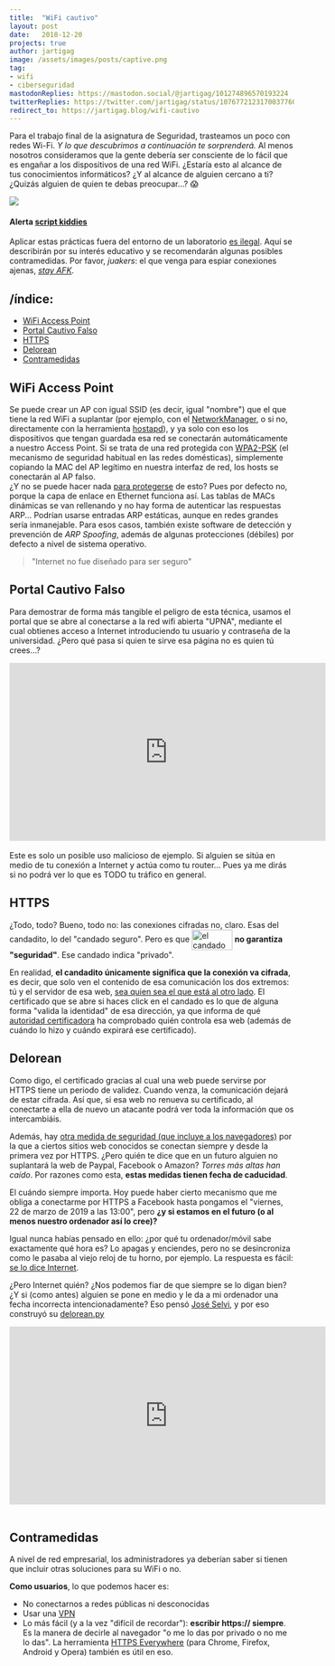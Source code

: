 ```yaml
---
title:  "WiFi cautivo"
layout: post
date:   2018-12-20
projects: true
author: jartigag
image: /assets/images/posts/captive.png
tag:
- wifi
- ciberseguridad
mastodonReplies: https://mastodon.social/@jartigag/101274896570193224
twitterReplies: https://twitter.com/jartigag/status/1076772123170037760
redirect_to: https://jartigag.blog/wifi-cautivo
---
```


Para el trabajo final de la asignatura de Seguridad, trasteamos un poco con redes Wi-Fi. *Y lo que descubrimos a continuación te sorprenderá.*  Al
menos nosotros consideramos que la gente debería ser consciente de lo fácil que es engañar a los dispositivos de una red WiFi. ¿Estaría esto al
alcance de tus conocimientos informáticos? ¿Y al alcance de alguien cercano a ti? ¿Quizás alguien de quien te debas preocupar...? 😱

<a href="https://jartigag.xyz/captive"><img src="{{site.baseurl}}/assets/images/posts/captive.png"></a>

#### Alerta [script kiddies](https://knowyourmeme.com/memes/script-kiddie)

Aplicar estas prácticas fuera del entorno de un laboratorio [es
ilegal](https://foro.elhacker.net/hacking_wireless/mitm_es_legal_en_una_red_publica-t468294.0.html;msg2119271#msg2119271). Aquí se describirán por su
interés educativo y se recomendarán algunas posibles contramedidas. Por favor, *juakers*: el que venga para espiar conexiones ajenas, *[stay
AFK](https://www.keepcalmandposters.com/poster/1941183_keep_calm_and_stay_afk)*.

## /índice:

- [WiFi Access Point](#wifi-access-point)
- [Portal Cautivo Falso](#portal-cautivo-falso)
- [HTTPS](#http)
- [Delorean](#delorean)
- [Contramedidas](#contramedidas)

## WiFi Access Point

Se puede crear un AP con igual SSID (es decir, igual "nombre") que el que tiene la red WiFi a suplantar (por ejemplo, con el
[NetworkManager](https://en.wikipedia.org/wiki/NetworkManager), o si no, directamente con la herramienta [hostapd](https://w1.fi/hostapd/)), y ya
solo con eso los dispositivos que tengan guardada esa red se conectarán automáticamente a nuestro Access Point.  Si se trata de una red protegida con
[WPA2-PSK](https://en.wikipedia.org/wiki/Wi-Fi_Protected_Access) (el mecanismo de seguridad habitual en las redes domésticas), simplemente copiando
la MAC del AP legítimo en nuestra interfaz de red, los hosts se conectarán al AP falso.  
¿Y no se puede hacer nada [para protegerse](https://es.wikipedia.org/wiki/Suplantaci%C3%B3n_de_ARP#Defensas) de esto? Pues por defecto no, porque la
capa de enlace en Ethernet funciona así. Las tablas de MACs dinámicas se van rellenando y no hay forma de autenticar las respuestas ARP... Podrían
usarse entradas ARP estáticas, aunque en redes grandes sería inmanejable. Para esos casos, también existe software de detección y prevención de *ARP
Spoofing*, además de algunas protecciones (débiles) por defecto a nivel de sistema operativo.

> "Internet no fue diseñado para ser seguro"

## Portal Cautivo Falso

Para demostrar de forma más tangible el peligro de esta técnica, usamos el portal que se abre al conectarse a la red wifi abierta "UPNA", mediante el
cual obtienes acceso a Internet introduciendo tu usuario y contraseña de la universidad. ¿Pero qué pasa si quien te sirve esa página no es quien tú
crees...?

<div style="text-align: center">
	<iframe width="560" height="315" src="https://www.youtube-nocookie.com/embed/c8lA9j0KTmY" frameborder="0" allow="accelerometer; autoplay;
  encrypted-media; gyroscope; picture-in-picture" allowfullscreen>
  </iframe>
</div>
<br>
Este es solo un posible uso malicioso de ejemplo. Si alguien se sitúa en medio de tu conexión a Internet y actúa como tu router... Pues ya me dirás
si no podrá ver lo que es TODO tu tráfico en general.

## HTTPS

¿Todo, todo? Bueno, todo no: las conexiones cifradas no, claro. Esas del candadito, lo del "candado seguro". Pero es que
<img src="https://upload.wikimedia.org/wikipedia/commons/e/e5/HTTPS_icon.png" alt="el candado de HTTPS" height="36" width="72" style="vertical-align:
middle;"> **no garantiza "seguridad"**. Ese candado indica "privado".

En realidad, **el candadito únicamente significa que la conexión va cifrada**, es decir, que solo ven el contenido de esa comunicación los dos
extremos: tú y el servidor de esa web, [sea quien sea el que está al otro lado](https://twitter.com/shanselman/status/187572289724887041). El
certificado que se abre si haces click en el candado es lo que de alguna forma "valida la identidad" de esa dirección, ya que informa de qué
[autoridad certificadora](https://es.wikipedia.org/wiki/Autoridad_de_certificaci%C3%B3n) ha comprobado quién controla esa web (además de cuándo lo
hizo y cuándo expirará ese certificado).

## Delorean

Como digo, el certificado gracias al cual una web puede servirse por HTTPS tiene un periodo de validez. Cuando venza, la comunicación dejará de estar
cifrada. Así que, si esa web no renueva su certificado, al conectarte a ella de nuevo un atacante podrá ver toda la información que os intercambiáis.

Además, hay [otra medida de seguridad (que incluye a los
navegadores)](https://es.wikipedia.org/wiki/HTTP_Strict_Transport_Security#Soporte_de_navegadores) por la que a ciertos sitios web conocidos se
conectan siempre y desde la primera vez por HTTPS. ¿Pero quién te dice que en un futuro alguien no suplantará la web de Paypal, Facebook o Amazon?
*Torres más altas han caído*. Por razones como esta, **estas medidas tienen fecha de caducidad**.

El cuándo siempre importa. Hoy puede haber cierto mecanismo que me obliga a conectarme por HTTPS a Facebook hasta pongamos el "viernes, 22 de marzo
de 2019 a las 13:00", pero **¿y si estamos en el futuro (o al menos nuestro ordenador así lo cree)?**

Igual nunca habías pensado en ello: ¿por qué tu ordenador/móvil sabe exactamente qué hora es? Lo apagas y enciendes, pero no se desincroniza como le
pasaba al viejo reloj de tu horno, por ejemplo. La respuesta es fácil: [se lo dice Internet](https://es.wikipedia.org/wiki/Network_Time_Protocol).

¿Pero Internet quién? ¿Nos podemos fiar de que siempre se lo digan bien? ¿Y si (como antes) alguien se pone en medio y le da a mi ordenador una fecha
incorrecta intencionadamente? Eso pensó [José Selvi](http://www.pentester.es/), y por eso construyó su
[delorean.py](https://github.com/PentesterES/Delorean)

<div style="text-align: center">
	<iframe width="560" height="315" src="https://www.youtube-nocookie.com/embed/S3ZgKpmGU0U" frameborder="0" allow="accelerometer; autoplay;
  encrypted-media; gyroscope; picture-in-picture" allowfullscreen>
  </iframe>
</div>
<br>

## Contramedidas

A nivel de red empresarial, los administradores ya deberían saber si tienen que incluir otras soluciones para su WiFi o no.

**Como usuarios**, lo que podemos hacer es:
- No conectarnos a redes públicas ni desconocidas
- Usar una [VPN](https://www.xataka.com/seguridad/que-es-una-conexion-vpn-para-que-sirve-y-que-ventajas-tiene)
- Lo más fácil (y a la vez "difícil de recordar"): **escribir https:// siempre**.  Es la manera de decirle al navegador "o me lo das por privado o no
  me lo das". La herramienta [HTTPS Everywhere](https://www.eff.org/https-everywhere) (para Chrome, Firefox, Android y Opera) también es útil en eso.
